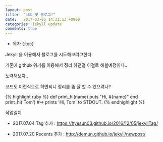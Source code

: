 ```yaml
---
layout: post
title:  "나의 첫 블로그!"
date:   2017-03-05 14:31:13 +0900
categories: jekyll update
comments: true
---
```

* 목차
{:toc}

Jekyll 을 이용해서 블로그를 시도해보려고한다. 

기존에 github 위키를 이용해서 정리 하던걸 이걸로 해볼예정이다..

노력해보자..

코드도 이런식으로 하면되니 정리를 좀 잘 할 수 있으려나?

{% highlight ruby %}
def print_hi(name)
  puts "Hi, #{name}"
end
print_hi('Tom')
#=> prints 'Hi, Tom' to STDOUT.
{% endhighlight %}

작업일지
- 2017.07.04 Tag 추가 :  https://hyesun03.github.io/2016/12/05/jekyllTag/

- 2017.07.20 Recents 추가 : http://demun.github.io/jekyll/newpost/